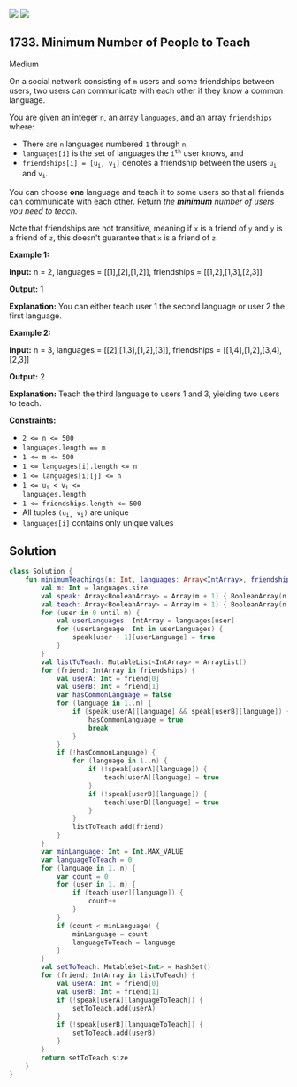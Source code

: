 [![](https://img.shields.io/github/stars/javadev/LeetCode-in-Kotlin?label=Stars&style=flat-square)](https://github.com/javadev/LeetCode-in-Kotlin)
[![](https://img.shields.io/github/forks/javadev/LeetCode-in-Kotlin?label=Fork%20me%20on%20GitHub%20&style=flat-square)](https://github.com/javadev/LeetCode-in-Kotlin/fork)

## 1733\. Minimum Number of People to Teach

Medium

On a social network consisting of `m` users and some friendships between users, two users can communicate with each other if they know a common language.

You are given an integer `n`, an array `languages`, and an array `friendships` where:

*   There are `n` languages numbered `1` through `n`,
*   `languages[i]` is the set of languages the <code>i<sup>th</sup></code> user knows, and
*   <code>friendships[i] = [u<sub>i</sub>, v<sub>i</sub>]</code> denotes a friendship between the users <code>u<sub>i</sub></code> and <code>v<sub>i</sub></code>.

You can choose **one** language and teach it to some users so that all friends can communicate with each other. Return _the_ _**minimum**_ _number of users you need to teach._

Note that friendships are not transitive, meaning if `x` is a friend of `y` and `y` is a friend of `z`, this doesn't guarantee that `x` is a friend of `z`.

**Example 1:**

**Input:** n = 2, languages = \[\[1],[2],[1,2]], friendships = \[\[1,2],[1,3],[2,3]]

**Output:** 1

**Explanation:** You can either teach user 1 the second language or user 2 the first language.

**Example 2:**

**Input:** n = 3, languages = \[\[2],[1,3],[1,2],[3]], friendships = \[\[1,4],[1,2],[3,4],[2,3]]

**Output:** 2

**Explanation:** Teach the third language to users 1 and 3, yielding two users to teach.

**Constraints:**

*   `2 <= n <= 500`
*   `languages.length == m`
*   `1 <= m <= 500`
*   `1 <= languages[i].length <= n`
*   `1 <= languages[i][j] <= n`
*   <code>1 <= u<sub>i</sub> < v<sub>i</sub> <= languages.length</code>
*   `1 <= friendships.length <= 500`
*   All tuples <code>(u<sub>i,</sub> v<sub>i</sub>)</code> are unique
*   `languages[i]` contains only unique values

## Solution

```kotlin
class Solution {
    fun minimumTeachings(n: Int, languages: Array<IntArray>, friendships: Array<IntArray>): Int {
        val m: Int = languages.size
        val speak: Array<BooleanArray> = Array(m + 1) { BooleanArray(n + 1) }
        val teach: Array<BooleanArray> = Array(m + 1) { BooleanArray(n + 1) }
        for (user in 0 until m) {
            val userLanguages: IntArray = languages[user]
            for (userLanguage: Int in userLanguages) {
                speak[user + 1][userLanguage] = true
            }
        }
        val listToTeach: MutableList<IntArray> = ArrayList()
        for (friend: IntArray in friendships) {
            val userA: Int = friend[0]
            val userB: Int = friend[1]
            var hasCommonLanguage = false
            for (language in 1..n) {
                if (speak[userA][language] && speak[userB][language]) {
                    hasCommonLanguage = true
                    break
                }
            }
            if (!hasCommonLanguage) {
                for (language in 1..n) {
                    if (!speak[userA][language]) {
                        teach[userA][language] = true
                    }
                    if (!speak[userB][language]) {
                        teach[userB][language] = true
                    }
                }
                listToTeach.add(friend)
            }
        }
        var minLanguage: Int = Int.MAX_VALUE
        var languageToTeach = 0
        for (language in 1..n) {
            var count = 0
            for (user in 1..m) {
                if (teach[user][language]) {
                    count++
                }
            }
            if (count < minLanguage) {
                minLanguage = count
                languageToTeach = language
            }
        }
        val setToTeach: MutableSet<Int> = HashSet()
        for (friend: IntArray in listToTeach) {
            val userA: Int = friend[0]
            val userB: Int = friend[1]
            if (!speak[userA][languageToTeach]) {
                setToTeach.add(userA)
            }
            if (!speak[userB][languageToTeach]) {
                setToTeach.add(userB)
            }
        }
        return setToTeach.size
    }
}
```